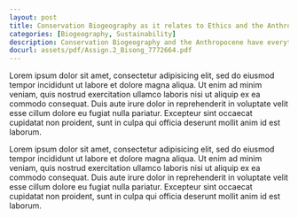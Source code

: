 ```yaml
---
layout: post
title: Conservation Biogeography as it relates to Ethics and the Anthropocene
categories: [Biogeography, Sustainability]
description: Conservation Biogeography and the Anthropocene have everything to do with each other. Considering how much the Anthropocene has affected the environment, the impact has been truly tremendous; affecting the Earth’s biodiversity and altering the biogeographic trend over time. The Anthropocene indeed provoked the need for conservation, without it, the Earth’s self-sustaining natural processes would continue as normal. However, in present time, there is a great need for conservation measures as never before because man’s activities are beyond unsustainable.
docurl: assets/pdf/Assign.2_Bisong_7772664.pdf
---
```


Lorem ipsum dolor sit amet,  consectetur adipisicing elit,  sed do eiusmod tempor incididunt ut labore et dolore magna aliqua. Ut enim ad minim veniam,  quis nostrud exercitation ullamco laboris nisi ut aliquip ex ea commodo consequat. Duis aute irure dolor in reprehenderit in voluptate velit esse cillum dolore eu fugiat nulla pariatur. Excepteur sint occaecat cupidatat non proident,  sunt in culpa qui officia deserunt mollit anim id est laborum.

Lorem ipsum dolor sit amet,  consectetur adipisicing elit,  sed do eiusmod tempor incididunt ut labore et dolore magna aliqua. Ut enim ad minim veniam,  quis nostrud exercitation ullamco laboris nisi ut aliquip ex ea commodo consequat. Duis aute irure dolor in reprehenderit in voluptate velit esse cillum dolore eu fugiat nulla pariatur. Excepteur sint occaecat cupidatat non proident,  sunt in culpa qui officia deserunt mollit anim id est laborum.
